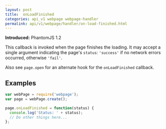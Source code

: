 ```yaml
---
layout: post
title:  onLoadFinished
categories: api_v1 webpage webpage-handler
permalink: api/v1/webpage/handler/on-load-finished.html
---
```


**Introduced:** PhantomJS 1.2

This callback is invoked when the page finishes the loading. It may accept a single argument indicating the page's `status`: `'success'` if no network errors occurred, otherwise `'fail'`.

Also see `page.open` for an alternate hook for the `onLoadFinished` callback.

## Examples

```javascript
var webPage = require('webpage');
var page = webPage.create();

page.onLoadFinished = function(status) {
  console.log('Status: ' + status);
  // Do other things here...
};
```








